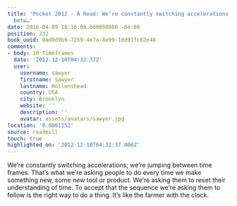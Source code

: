 ```yaml
---
title: 'Pocket 2012 - A Read: We’re constantly switching accelerations; we’re jumping
  betw…'
date: 2016-04-09 18:16:00.600000000 -04:00
position: 232
book_uuid: 0ad0d9b9-7259-4e7a-8e99-10d91fc62e48
comments:
- body: 10 Timeframes
  date: '2012-12-10T04:32:37Z'
  user:
    username: sawyer
    firstname: Sawyer
    lastname: Hollenshead
    country: USA
    city: Brooklyn
    website: ''
    description: ''
    avatar: assets/avatars/sawyer.jpg
location: '0.0861152'
source: readmill
touch: true
highlighted_on: '2012-12-10T04:32:37.000Z'
---
```


We’re constantly switching accelerations; we’re jumping between time frames. That’s what we’re asking people to do every time we make something new, some new tool or product. We’re asking them to reset their understanding of time. To accept that the sequence we’re asking them to follow is the right way to do a thing. It’s like the farmer with the clock.